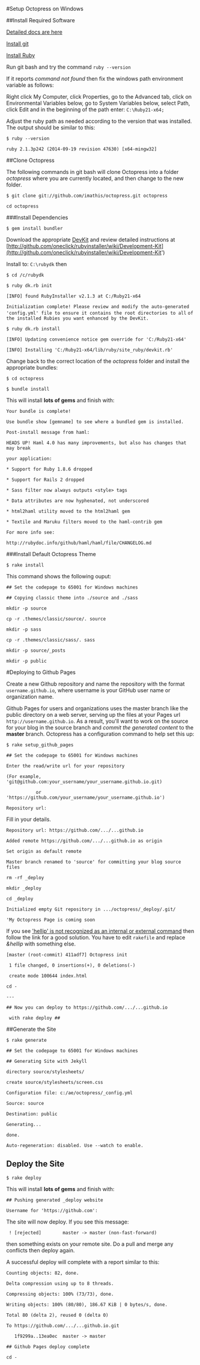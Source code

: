 #Setup Octopress on Windows

##Install Required Software

[Detailed docs are here](http://octopress.org/docs/)

[Install git](http://git-scm.com/)

[Install Ruby](http://rubyinstaller.org/)

Run git bash and try the command `ruby --version`

If it reports *command not found* then fix the windows path environment variable as follows:

Right click My Computer, click Properties, go to the Advanced tab, click on Environmental Variables below, go to System Variables below, select Path, click Edit and in the beginning of the path enter: `C:\Ruby21-x64;`

Adjust the ruby path as needed according to the version that was installed. The output should be similar to this:

`$ ruby --version`

`ruby 2.1.3p242 (2014-09-19 revision 47630) [x64-mingw32]`

##Clone Octopress

The following commands in git bash will clone Octopress into a folder *octopress* where you are currently located, and then change to the new folder.

`$ git clone git://github.com/imathis/octopress.git octopress`

`cd octopress`

###Install Dependencies

`$ gem install bundler`

Download the appropriate [DevKit](http://rubyinstaller.org/downloads) and review detailed instructions 
at [http://github.com/oneclick/rubyinstaller/wiki/Development-Kit](http://github.com/oneclick/rubyinstaller/wiki/Development-Kit')

Install to: `C:\rubydk` then

`$ cd /c/rubydk`

`$ ruby dk.rb init`

`[INFO] found RubyInstaller v2.1.3 at C:/Ruby21-x64`

`Initialization complete! Please review and modify the auto-generated`
`'config.yml' file to ensure it contains the root directories to all`
`of the installed Rubies you want enhanced by the DevKit.`

`$ ruby dk.rb install`

`[INFO] Updating convenience notice gem override for 'C:/Ruby21-x64'`

`[INFO] Installing 'C:/Ruby21-x64/lib/ruby/site_ruby/devkit.rb'`

Change back to the correct location of the *octopress* folder and install the appropriate bundles:

`$ cd octopress`

`$ bundle install`

This will install **lots of gems** and finish with:

`Your bundle is complete!`

`Use bundle show [gemname] to see where a bundled gem is installed.`

`Post-install message from haml:`

`HEADS UP! Haml 4.0 has many improvements, but also has changes that may break`

`your application:`

`* Support for Ruby 1.8.6 dropped`

`* Support for Rails 2 dropped`

`* Sass filter now always outputs <style> tags`

`* Data attributes are now hyphenated, not underscored`

`* html2haml utility moved to the html2haml gem`

`* Textile and Maruku filters moved to the haml-contrib gem`

`For more info see:`

`http://rubydoc.info/github/haml/haml/file/CHANGELOG.md`

###Install Default Octopress Theme

`$ rake install`

This command shows the following ouput:

`## Set the codepage to 65001 for Windows machines`

`## Copying classic theme into ./source and ./sass`

`mkdir -p source`

`cp -r .themes/classic/source/. source`

`mkdir -p sass`

`cp -r .themes/classic/sass/. sass`

`mkdir -p source/_posts`

`mkdir -p public`

#Deploying to Github Pages

Create a new Github repository and name the repository with the format `username.github.io`, where username is your GitHub user name or organization name.

Github Pages for users and organizations uses the master branch like the public directory on a web server, serving up the files at your Pages url `http://username.github.io`. As a result, you'll want to work on the source for your blog in the source branch and *commit the generated content* to the **master** branch. Octopress has a configuration command to help set this up:

`$ rake setup_github_pages`

`## Set the codepage to 65001 for Windows machines`

`Enter the read/write url for your repository`

`(For example, 'git@github.com:your_username/your_username.github.io.git)`

`           or 'https://github.com/your_username/your_username.github.io')`

`Repository url:`

Fill in your details.

`Repository url: https://github.com/.../...github.io`

`Added remote https://github.com/.../...github.io as origin`

`Set origin as default remote`

`Master branch renamed to 'source' for committing your blog source files`

`rm -rf _deploy`

`mkdir _deploy`

`cd _deploy`

`Initialized empty Git repository in .../octopress/_deploy/.git/`

`'My Octopress Page is coming soon`

If you see ['hellip' is not recognized as an internal or external command](http://derantell.github.io/blog/2012/12/02/getting-started-with-octopress-on-windows/) then follow the link for a good solution. You have to edit `rakefile` and replace *&hellip* with something else.

`[master (root-commit) 411adf7] Octopress init`

` 1 file changed, 0 insertions(+), 0 deletions(-)`

` create mode 100644 index.html`

`cd -`

`---`

`## Now you can deploy to https://github.com/.../...github.io`

` with rake deploy ##`

##Generate the Site

`$ rake generate`

`## Set the codepage to 65001 for Windows machines`

`## Generating Site with Jekyll`

`directory source/stylesheets/`

`create source/stylesheets/screen.css`

`Configuration file: c:/ae/octopress/_config.yml`

`Source: source`

`Destination: public`

`Generating...`

`done.`

`Auto-regeneration: disabled. Use --watch to enable.`
 
## Deploy the Site

`$ rake deploy`

This will install **lots of gems** and finish with:

`## Pushing generated _deploy website`

`Username for 'https://github.com':`

The site will now deploy. If you see this message:

` ! [rejected]        master -> master (non-fast-forward)`

then something exists on your remote site. Do a pull and
merge any conflicts then deploy again.

A successful deploy will complete with a report similar to this:

`Counting objects: 82, done.`

`Delta compression using up to 8 threads.`

`Compressing objects: 100% (73/73), done.`

`Writing objects: 100% (80/80), 186.67 KiB | 0 bytes/s, done.`

`Total 80 (delta 2), reused 0 (delta 0)`

`To https://github.com/.../...github.io.git`

`   1f9299a..13ea0ec  master -> master`

`## Github Pages deploy complete`

`cd -`


